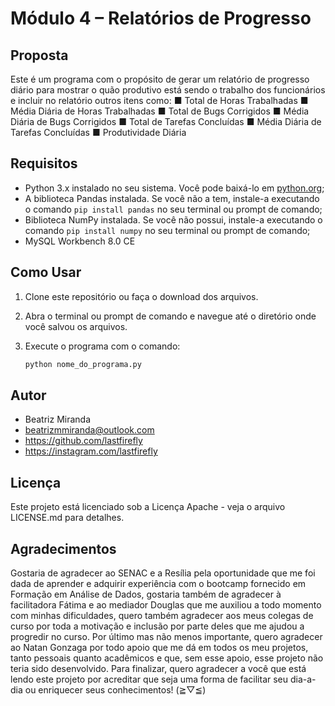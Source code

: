 # **Módulo 4 – Relatórios de Progresso**

## Proposta

Este é um programa com o propósito de gerar um relatório de progresso diário para mostrar o quão produtivo está sendo o trabalho dos funcionários e incluir no relatório outros itens como: 
■ Total de Horas Trabalhadas
■ Média Diária de Horas Trabalhadas
■ Total de Bugs Corrigidos
■ Média Diária de Bugs Corrigidos
■ Total de Tarefas Concluídas
■ Média Diária de Tarefas Concluídas
■ Produtividade Diária

## Requisitos

- Python 3.x instalado no seu sistema. Você pode baixá-lo em [python.org](https://www.python.org/downloads/);
- A biblioteca Pandas instalada. Se você não a tem, instale-a executando o comando `pip install pandas` no seu terminal ou prompt de comando;
- Biblioteca NumPy instalada. Se você não possui, instale-a executando o comando `pip install numpy` no seu terminal ou prompt de comando;
- MySQL Workbench 8.0 CE

## Como Usar

1. Clone este repositório ou faça o download dos arquivos.
2. Abra o terminal ou prompt de comando e navegue até o diretório onde você salvou os arquivos.
3. Execute o programa com o comando:

   ```bash
   python nome_do_programa.py

<!-- ## Utilizando o programa

1. Siga as instruções fornecidas pelo programa para definir as notas mínimas para cada avaliação.
2. O programa exibirá uma lista de candidatos aprovados de acordo com as notas mínimas especificadas.
3. Os resultados também serão exportados para um arquivo CSV chamado candidatos_aprovados.csv.

## Exemplo de Dados dos Candidatos

O programa utiliza um dicionário chamado notasCandidatos para armazenar os dados dos candidatos, onde a chave é o ID do candidato e o valor é uma string no formato "eX_tY_pZ_sW" representando as notas nas avaliações. -->

## Autor

- Beatriz Miranda
- beatrizmmiranda@outlook.com
- https://github.com/lastfirefly
- https://instagram.com/lastfirefly

## Licença
Este projeto está licenciado sob a Licença Apache - veja o arquivo LICENSE.md para detalhes.

## Agradecimentos
Gostaria de agradecer ao SENAC e a Resília pela oportunidade que me foi dada de aprender e adquirir experiência com o bootcamp fornecido em Formação em Análise de Dados, gostaria também de agradecer à facilitadora Fátima e ao mediador Douglas que me auxiliou a todo momento com minhas dificuldades, quero também agradecer aos meus colegas de curso por toda a motivação e inclusão por parte deles que me ajudou a progredir no curso. Por último mas não menos importante, quero agradecer ao Natan Gonzaga por todo apoio que me dá em todos os meu projetos, tanto pessoais quanto acadêmicos e que, sem esse apoio, esse projeto não teria sido desenvolvido. Para finalizar, quero agradecer a você que está lendo este projeto por acreditar que seja uma forma de facilitar seu dia-a-dia ou enriquecer seus conhecimentos! (≧▽≦)
